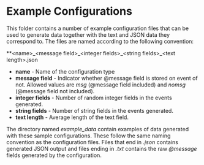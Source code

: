 # Example Configurations
This folder contains a number of example configuration files that can be used to generate data together with the text and JSON data they correspond to. The files are named according to the following convention:

**\<name\>\_\<message field\>\_\<integer fields\>\_\<string fields\>\_\<text length\>.json

* **name** - Name of the configuration type
* **message field** - Indicator whether @message field is stored on event of not. Allowed values are *msg* (@message field included) and *nomsg* (@message field not included).
* **integer fields** - Number of random integer fields in the events generated.
* **string fields** - Number of string fields in the events generated.
* **text length** - Average length of the text field.

The directory named *example_data* contain examples of data generated with these sample configurations. These follow the same naming convention as the configuration files. Files that end in *.json* contains generated JSON output and files ending in *.txt* contains the raw *@message* fields generated by the configuration.

